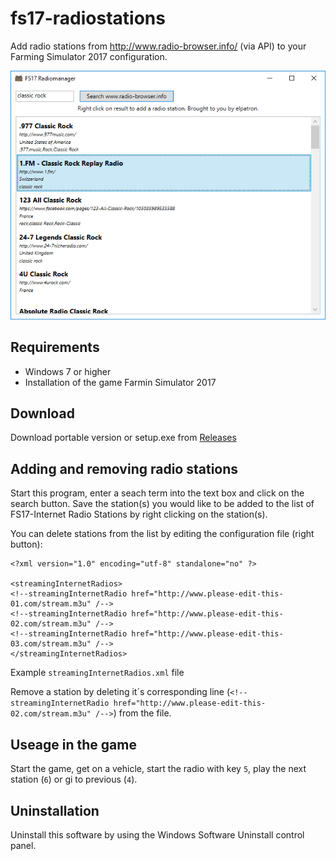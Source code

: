 # fs17-radiostations

Add radio stations from http://www.radio-browser.info/ (via API) to your Farming Simulator 2017 configuration.

![Screenshot](/screenshot/FS17_Radiomanager.png)

## Requirements
  - Windows 7 or higher
  - Installation of the game Farmin Simulator 2017

## Download
Download portable version or setup.exe from [Releases](/releases)

## Adding and removing radio stations
Start this program, enter a seach term into the text box and click on the search button. Save the station(s) you would like to be added to 
the list of FS17-Internet Radio Stations by right clicking on the station(s).

You can delete stations from the list by editing the configuration file (right button):

```
<?xml version="1.0" encoding="utf-8" standalone="no" ?>

<streamingInternetRadios>
<!--streamingInternetRadio href="http://www.please-edit-this-01.com/stream.m3u" /-->
<!--streamingInternetRadio href="http://www.please-edit-this-02.com/stream.m3u" /-->
<!--streamingInternetRadio href="http://www.please-edit-this-03.com/stream.m3u" /-->
</streamingInternetRadios>
```
Example `streamingInternetRadios.xml` file

Remove a station by deleting it´s corresponding line (`<!--streamingInternetRadio href="http://www.please-edit-this-02.com/stream.m3u" /-->`) from the file.

## Useage in the game
Start the game, get on a vehicle, start the radio with key `5`, play the next station (`6`) or gi to previous (`4`).

## Uninstallation
Uninstall this software by using the Windows Software Uninstall control panel.

